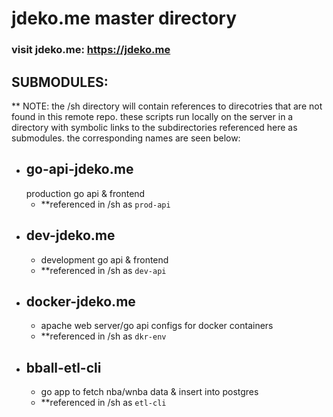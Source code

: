 # jdeko.me master directory
### visit jdeko.me: https://jdeko.me
## SUBMODULES:
** NOTE: the /sh directory will contain references to direcotries that are not found in this remote repo. these scripts run locally on the server in a directory with symbolic links to the subdirectories referenced here as submodules. the corresponding names are seen below: 
- ## go-api-jdeko.me
	production go api & frontend
	- **referenced  in /sh as `prod-api` 
- ## dev-jdeko.me
	- development go api & frontend
	- **referenced  in /sh as `dev-api` 
- ## docker-jdeko.me
	- apache web server/go api configs for docker containers
	- **referenced  in /sh as `dkr-env` 
- ## bball-etl-cli
	- go app to fetch nba/wnba data & insert into postgres
	- **referenced  in /sh as `etl-cli` 
